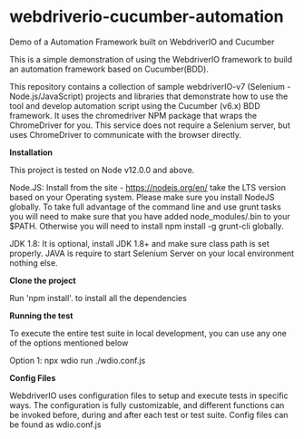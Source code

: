 # webdriverio-cucumber-automation
Demo of a Automation Framework built on WebdriverIO and Cucumber

This is a simple demonstration of using the WebdriverIO framework to build an automation framework based on Cucumber(BDD).

This repository contains a collection of sample webdriverIO-v7 (Selenium - Node.js/JavaScript) projects and libraries that demonstrate how to use the tool and develop automation script using the Cucumber (v6.x) BDD framework. It uses the chromedriver NPM package that wraps the ChromeDriver for you. This service does not require a Selenium server, but uses ChromeDriver to communicate with the browser directly.

**Installation**

This project is tested on Node v12.0.0 and above.

Node.JS: Install from the site - https://nodejs.org/en/ take the LTS version based on your Operating system. Please make sure you install NodeJS globally. To take full advantage of the command line and use grunt tasks you will need to make sure that you have added node_modules/.bin to your $PATH. Otherwise you will need to install npm install -g grunt-cli globally.

JDK 1.8: It is optional, install JDK 1.8+ and make sure class path is set properly. JAVA is require to start Selenium Server on your local environment nothing else.

**Clone the project**

Run 'npm install'. to install all the dependencies

**Running the test**

To execute the entire test suite in local development, you can use any one of the options mentioned below

Option 1: npx wdio run ./wdio.conf.js

**Config Files**

WebdriverIO uses configuration files to setup and execute tests in specific ways. The configuration is fully customizable, and different functions can be invoked before, during and after each test or test suite. Config files can be found as wdio.conf.js
